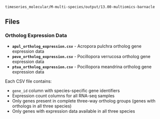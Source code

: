 `timeseries_molecular/M-multi-species/output/13.00-multiomics-barnacle`

## Files

### Ortholog Expression Data

- **`apul_ortholog_expression.csv`** - Acropora pulchra ortholog gene expression data
- **`peve_ortholog_expression.csv`** - Pocillopora verrucosa ortholog gene expression data  
- **`ptua_ortholog_expression.csv`** - Pocillopora meandrina ortholog gene expression data

Each CSV file contains:
- `gene_id` column with species-specific gene identifiers
- Expression count columns for all RNA-seq samples
- Only genes present in complete three-way ortholog groups (genes with orthologs in all three species)
- Only genes with expression data available in all three species

